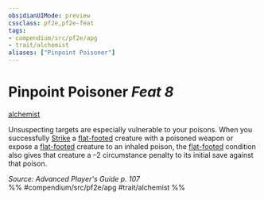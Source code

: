 ```yaml
---
obsidianUIMode: preview
cssclass: pf2e,pf2e-feat
tags:
- compendium/src/pf2e/apg
- trait/alchemist
aliases: ["Pinpoint Poisoner"]
---
```

# Pinpoint Poisoner  *Feat 8*  
[alchemist](../../rules/traits/alchemist.md)  


Unsuspecting targets are especially vulnerable to your poisons. When you successfully [Strike](../../rules/actions/strike.md) a [flat-footed](../../rules/conditions.md#Flat-footed) creature with a poisoned weapon or expose a [flat-footed](../../rules/conditions.md#Flat-footed) creature to an inhaled poison, the [flat-footed](../../rules/conditions.md#Flat-footed) condition also gives that creature a –2 circumstance penalty to its initial save against that poison.

*Source: Advanced Player's Guide p. 107*  
%% #compendium/src/pf2e/apg #trait/alchemist %%